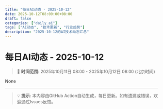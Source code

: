 ```yaml
---
title: "每日AI动态 - 2025-10-12"
date: 2025-10-12T08:00:00+08:00
draft: false
categories: ["daily_ai"]
tags: ["AI动态", "技术更新", "行业趋势"]
description: "2025-10-12的AI技术动态汇总"
---
```


# 每日AI动态 - 2025-10-12

> 📅 **时间范围**: 2025年10月11日 08:00 - 2025年10月12日 08:00 (北京时间)

None

---

> 💡 **提示**: 本内容由GitHub Action自动生成，每日更新。如有遗漏或错误，欢迎通过Issues反馈。
